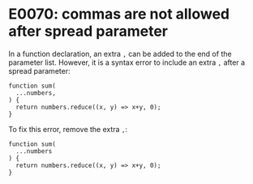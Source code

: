 # E0070: commas are not allowed after spread parameter

In a function declaration, an extra `,` can be added to the end of the parameter
list. However, it is a syntax error to include an extra `,` after a spread
parameter:

    function sum(
      ...numbers,
    ) {
      return numbers.reduce((x, y) => x+y, 0);
    }

To fix this error, remove the extra `,`:

    function sum(
      ...numbers
    ) {
      return numbers.reduce((x, y) => x+y, 0);
    }
